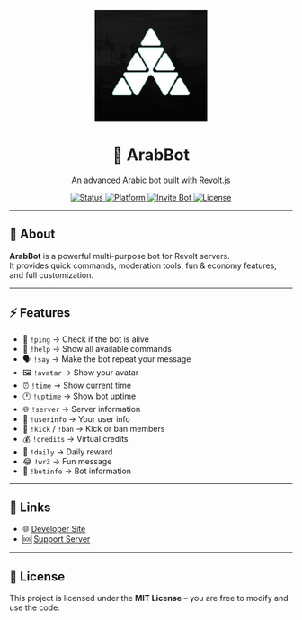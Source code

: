 <p align="center">
  <img src="assets/ssssrfg.png" alt="ArabBot Logo" width="200"/>
</p>

<h1 align="center">🤖 ArabBot</h1>
<p align="center">An advanced Arabic bot built with Revolt.js</p>

<p align="center">
  <a href="https://github.com/hamzalegnd177/ArabBot-For-Revolt">
    <img src="https://img.shields.io/badge/status-active-success?style=for-the-badge&logo=github" alt="Status"/>
  </a>
  <a href="https://revolt.chat/">
    <img src="https://img.shields.io/badge/platform-revolt-blueviolet?style=for-the-badge" alt="Platform"/>
  </a>
<a href="https://app.revolt.chat/bot/01K3RY479HKDZ364WB8K5TXMYE">
  <img src="https://img.shields.io/badge/INVITE%20BOT-black?style=for-the-badge" alt="Invite Bot"/>
</a>
  <a href="https://opensource.org/licenses/MIT">
    <img src="https://img.shields.io/badge/license-MIT-green?style=for-the-badge" alt="License"/>
  </a>
</p>

---

## 📖 About
**ArabBot** is a powerful multi-purpose bot for Revolt servers.  
It provides quick commands, moderation tools, fun & economy features, and full customization.

---

## ⚡ Features
- 🏓 `!ping` → Check if the bot is alive  
- 📜 `!help` → Show all available commands  
- 🗣️ `!say` → Make the bot repeat your message  
- 🖼️ `!avatar` → Show your avatar  
- ⏰ `!time` → Show current time  
- 🕐 `!uptime` → Show bot uptime  
- 🌐 `!server` → Server information  
- 👤 `!userinfo` → Your user info  
- 🔨 `!kick` / `!ban` → Kick or ban members  
- 💰 `!credits` → Virtual credits  
- 🎁 `!daily` → Daily reward  
- 😂 `!wr3` → Fun message  
- 🤖 `!botinfo` → Bot information  

---

## 🔗 Links
- 🌐 [Developer Site](https://hamzalegnd177.github.io/hamza177/)  
- 🆘 [Support Server](https://hamzalegnd177.github.io/arabgaming1/)  

---

## 📜 License
This project is licensed under the **MIT License** – you are free to modify and use the code.
